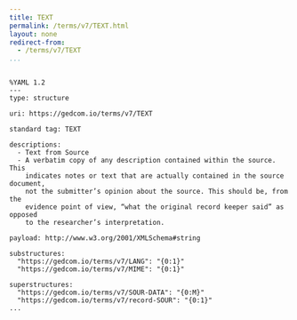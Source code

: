 ```yaml
---
title: TEXT
permalink: /terms/v7/TEXT.html
layout: none
redirect-from:
  - /terms/v7/TEXT
...
```


```

%YAML 1.2
---
type: structure

uri: https://gedcom.io/terms/v7/TEXT

standard tag: TEXT

descriptions:
  - Text from Source
  - A verbatim copy of any description contained within the source. This
    indicates notes or text that are actually contained in the source document,
    not the submitter’s opinion about the source. This should be, from the
    evidence point of view, “what the original record keeper said” as opposed
    to the researcher’s interpretation.

payload: http://www.w3.org/2001/XMLSchema#string

substructures:
  "https://gedcom.io/terms/v7/LANG": "{0:1}"
  "https://gedcom.io/terms/v7/MIME": "{0:1}"

superstructures:
  "https://gedcom.io/terms/v7/SOUR-DATA": "{0:M}"
  "https://gedcom.io/terms/v7/record-SOUR": "{0:1}"
...

```
